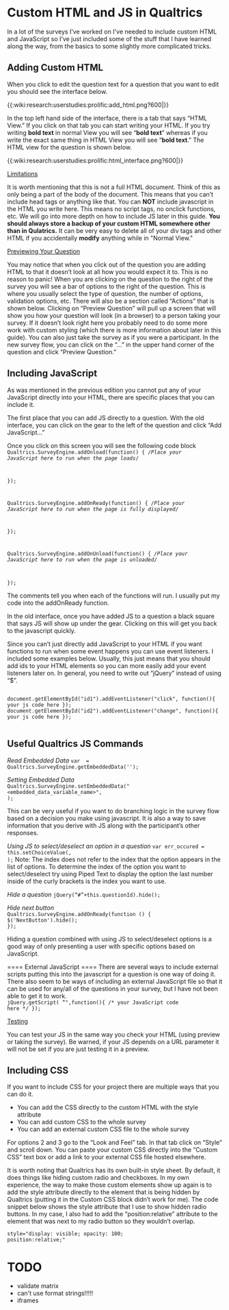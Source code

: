 # Custom HTML and JS in Qualtrics 

In a lot of the surveys I’ve worked on I've needed to include custom HTML and JavaScript so I’ve just included some of the stuff that I have learned along the way, from the basics to some slightly more complicated tricks.

## Adding Custom HTML 
When you click to edit the question text for a question that you want to edit you should see the interface below. 

{{:wiki:research:userstudies:prolific:add_html.png?600|}}

In the top left hand side of the interface, there is a tab that says “HTML View.” If you click on that tab you can start writing your HTML. If you try writing <b>bold text</b> in normal View you will see “<b>bold text</b>” whereas if you write the exact same thing in HTML View you will see “**bold text**.” The HTML view for the question is shown below. 

{{:wiki:research:userstudies:prolific:html_interface.png?600|}}

<u> Limitations </u>

It is worth mentioning that this is not a full HTML document. Think of this as only being a part of the body of the document. This means that you can’t include head tags or anything like that. You can **NOT** include javascript in the HTML you write here. This means no script tags, no onclick functions, etc. We will go into more depth on how to include JS later in this guide. **You should always store a backup of your custom HTML somewhere other than in Qulatrics.** It can be very easy to delete all of your div tags and other HTML if you accidentally **modify** anything while in "Normal View."


<u>Previewing Your Question</u>

You may notice that when you click out of the question you are adding HTML to that it doesn’t look at all how you would expect it to. This is no reason to panic! When you are clicking on the question to the right of the survey you will see a bar of options to the right of the question. This is where you usually select the type of question, the number of options, validation options, etc. There will also be a section called “Actions” that is shown below. Clicking on “Preview Question” will pull up a screen that will show you how your question will look (in a browser) to a person taking your survey. If it doesn’t look right here you probably need to do some more work with custom styling (which there is more information about later in this guide). You can also just take the survey as if you were a participant. In the new survey flow, you can click on the “…” in the upper hand corner of the question and click “Preview Question.” 




## Including JavaScript 

As was mentioned in the previous edition you cannot put any of your JavaScript directly into your HTML, there are specific places that you can include it.

The first place that you can add JS directly to a question. With the old interface, you can click on the gear to the left of the question and click “Add JavaScript…”

Once you click on this screen you will see the following code block
<code>
Qualtrics.SurveyEngine.addOnload(function()
{
	/*Place your JavaScript here to run when the page loads*/

});

Qualtrics.SurveyEngine.addOnReady(function()
{
	/*Place your JavaScript here to run when the page is fully displayed*/

});

Qualtrics.SurveyEngine.addOnUnload(function()
{
	/*Place your JavaScript here to run when the page is unloaded*/

});
</code>

The comments tell you when each of the functions will run. I usually put my code into the addOnReady function. 

In the old interface, once you have added JS to a question a black square that says JS will show up under the gear. Clicking on this will get you back to the javascript quickly.


Since you can’t just directly add JavaScript to your HTML if you want functions to run when some event happens you can use event listeners. I included some examples below. Usually, this just means that you should add ids to your HTML elements so you can more easily add your event listeners later on. In general, you need to write out “jQuery” instead of using “$”.

<code>
document.getElementById("id1").addEventListener("click", function(){ your js code here });
document.getElementById("id2").addEventListener("change", function(){ your js code here });


</code>

## Useful Qualtrics JS Commands

*Read Embedded Data*
<code>var <js variable_name> = Qualtrics.SurveyEngine.getEmbeddedData('<embedded data variable name>');
</code>

*Setting Embedded Data*
<code>
Qualtrics.SurveyEngine.setEmbeddedData("<embedded_data_variable_name>", <data>);
</code>

This can be very useful if you want to do branching logic in the survey flow based on a decision you make using javascript. It is also a way to save information that you derive with JS along with the participant’s other responses.

*Using JS to select/deselect an option in a question*
<code>var err_occured = this.setChoiceValue(<index>, <true or false>);</code>
Note: The index does not refer to the index that the option appears in the list of options. To determine the index of the option you want to select/deselect try using Piped Text to display the option the last number inside of the curly brackets is the index you want to use.


*Hide a question*
<code>jQuery(“#”+this.questionId).hide();</code>

*Hide next button*
<code>
Qualtrics.SurveyEngine.addOnReady(function () {
$('NextButton').hide();
});
</code>

Hiding a question combined with using JS to select/deselect options is a good way of only presenting a user with specific options based on JavaScript.


==== External JavaScript ====
There are several ways to include external scripts putting this into the javascript for a question is one way of doing it. There also seem to be ways of including an external JavaScript file so that it can be used for any/all of the questions in your survey, but I have not been able to get it to work.
<code>
jQuery.getScript( “<url to script>",function(){
	/* your JavaScript code here */	
	});
</code>



<u>Testing</u>

You can test your JS in the same way you check your HTML (using preview or taking the survey). Be warned, if your JS depends on a URL parameter it will not be set if you are just testing it in a preview.





## Including CSS 

If you want to include CSS for your project there are multiple ways that you can do it.
  - You can add the CSS directly to the custom HTML with the style attribute
  - You can add custom CSS to the whole survey
  - You can add an external custom CSS file to the whole survey

For options 2 and 3 go to the “Look and Feel” tab. In that tab click on “Style” and scroll down. You can paste your custom CSS directly into the “Custom CSS” text box or add a link to your external CSS file hosted elsewhere.

It is worth noting that Qualtrics has its own built-in style sheet. By default, it does things like hiding custom radio and checkboxes. In my own experience, the way to make those custom elements show up again is to add the style attribute directly to the element that is being hidden by Qualtrics (putting it in the Custom CSS block didn’t work for me). The code snippet below shows the style attribute that I use to show hidden radio buttons. In my case, I also had to add the “position:relative” attribute to the element that was next to my radio button so they wouldn’t overlap.

<code>style="display: visible; opacity: 100; position:relative;"</code>


# TODO
- validate matrix
- can't use format strings!!!!!
- iframes
